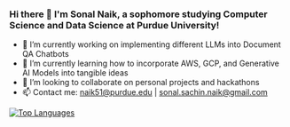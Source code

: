 ### Hi there 👋 I'm Sonal Naik, a sophomore studying Computer Science and Data Science at Purdue University!

- 🔭 I’m currently working on implementing different LLMs into Document QA Chatbots
- 🌱 I’m currently learning how to incorporate AWS, GCP, and Generative AI Models into tangible ideas
- 👯 I’m looking to collaborate on personal projects and hackathons
- 📫 Contact me: naik51@purdue.edu | sonal.sachin.naik@gmail.com

[![Top Languages](https://github-readme-stats.vercel.app/api/top-langs/?username=sonaln)](https://github.com/anuraghazra/github-readme-stats)
